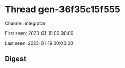 # Thread gen-36f35c15f555
Channel: integrator

First seen: 2023-01-19 00:00:00

Last seen: 2023-01-19 00:00:00

## Digest


